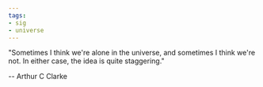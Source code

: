```yaml
---
tags:
- sig
- universe
---
```


"Sometimes I think we're alone in the universe, and sometimes I think we're not. In either case, the idea is quite staggering."

-- Arthur C Clarke